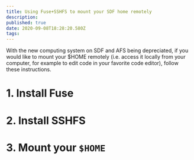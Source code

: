 ```yaml
---
title: Using Fuse+SSHFS to mount your SDF home remotely 
description: 
published: true
date: 2020-09-08T18:28:20.580Z
tags: 
---
```


With the new computing system on SDF and AFS being depreciated, if you would like to mount your $HOME remotely (i.e. access it locally from your computer, for example to edit code in your favorite code editor), follow these instructions.

# 1. Install Fuse

# 2. Install SSHFS

# 3. Mount your `$HOME`